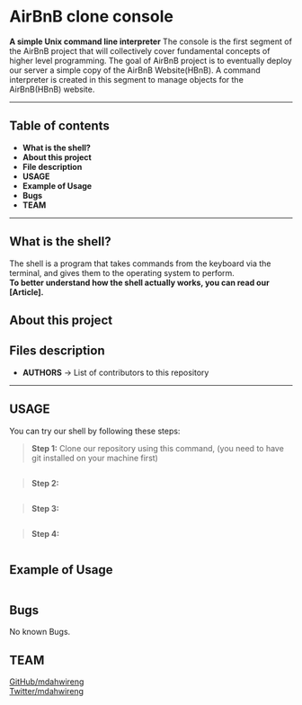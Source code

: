 # AirBnB clone console

**A simple Unix command line interpreter**
The console is the first segment of the AirBnB project that will collectively cover fundamental concepts of higher level programming. The goal of AirBnB project is to eventually deploy our server a simple copy of the AirBnB Website(HBnB). A command interpreter is created in this segment to manage objects for the AirBnB(HBnB) website.

****
## Table of contents
 - **What is the shell?**
 - **About this project**
 - **File description**
 - **USAGE**
 - **Example of Usage**
 - **Bugs**
 - **TEAM**
 ****

## What is the shell?
The shell is a program that takes commands from the keyboard via the terminal, and gives them to the operating system to perform.\
**To better understand how the shell actually works, you can read our [Article].**

## About this project

## Files description
 - **AUTHORS** -> List of contributors to this repository

****

## USAGE
You can try our shell by following these steps:
> **Step 1:** Clone our repository using this command, (you need to have git installed on your machine first)
````
````
> **Step 2:**
````
````
> **Step 3:** 
````
````
> **Step 4:**
````
````

## Example of Usage
````

````
## Bugs
No known Bugs.

## TEAM
[GitHub/mdahwireng](https://github.com/mdahwireng) </br>
[Twitter/mdahwireng](https://twitter.com/mdahwireng)